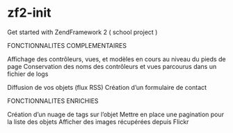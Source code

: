 zf2-init
========

Get started with ZendFramework 2 ( school project )


FONCTIONNALITES COMPLEMENTAIRES

Affichage des contrôleurs, vues, et modèles en cours au niveau du pieds de page
Conservation des noms des contrôleurs et vues parcourus dans un fichier de logs

Diffusion de vos objets (flux RSS)
Création d’un formulaire de contact

FONCTIONNALITES ENRICHIES

Création d’un nuage de tags sur l’objet
Mettre en place une pagination pour la liste des objets
Afficher des images récupérées depuis Flickr

